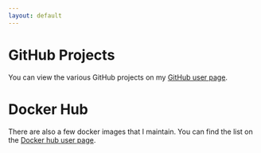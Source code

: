 ```yaml
---
layout: default
---
```



# GitHub Projects

You can view the various GitHub projects on my [GitHub user page](https://github.com/mfisherman/).


# Docker Hub

There are also a few docker images that I maintain. You can find the list on the [Docker hub user page](https://hub.docker.com/u/mfisherman).
